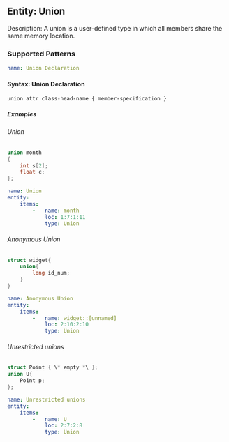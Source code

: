 ## Entity: Union

Description: A union is a user-defined type in which all members share the same memory location.

### Supported Patterns

```yaml
name: Union Declaration
```
#### Syntax: Union Declaration

```text
union attr class-head-name { member-specification }		
```

##### Examples
###### Union
```CPP
union month
{
    int s[2]; 
    float c;    
};  
```

```yaml
name: Union
entity:
    items:
        -   name: month
            loc: 1:7:1:11
            type: Union
```

###### Anonymous Union
```CPP
struct widget{
    union{
        long id_num;
    }
}
```

```yaml
name: Anonymous Union
entity:
    items:
        -   name: widget::[unnamed]
            loc: 2:10:2:10
            type: Union
```

###### Unrestricted unions
```CPP
struct Point { \* empty *\ };
union U{
    Point p;
};
```

```yaml
name: Unrestricted unions
entity:
    items:
        -   name: U
            loc: 2:7:2:8
            type: Union
```
